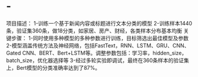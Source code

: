 # -
项目描述： 1-训练一个基于新闻内容或标题进行文本分类的模型 2-训练样本1440条，验证集360条，做18分类，如家居、房产、财经，各类样本分布基本均衡  关键步骤： 1-同时使用多种模型的多种参数进行训练，目标筛选出最佳模型及参数 2-模型涵盖传统方法及神经网络，包括FastText，RNN、LSTM、GRU、CNN、Gated CNN、BERT、Bert+LSTM等。调整参数包括：学习率，hidden_size，batch_size，优化器选择等 3-经过多轮实验即调试，最终在360条样本的验证集上，Bert模型的分类准确率达到了87%。
